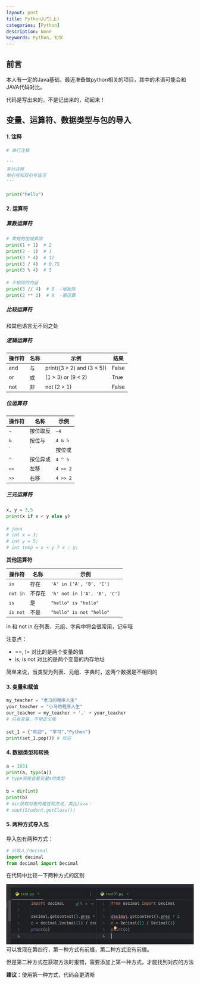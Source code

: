 ```yaml
---
layout: post
title: Python入门(上)
categories: [Python]
description: None
keywords: Python, 初学
---
```


## 前言
本人有一定的Java基础，最近准备做python相关的项目，其中的术语可能会和JAVA代码对比。

代码是写出来的，不是记出来的，动起来！

## 变量、运算符、数据类型与包的导入

#### 1. 注释
``` python
# 单行注释

'''
多行注释
单引号和双引号皆可
'''

print("hello")
```

#### 2. 运算符
##### 算数运算符
```python
# 常规的加减乘除
print(1 + 1)  # 2
print(2 - 1)  # 1
print(3 * 4)  # 12
print(3 / 4)  # 0.75
print(3 % 4)  # 3 

# 不相同的内容
print(3 // 4)  # 0  -地板除
print(2 ** 3)  # 8  -幂运算
```

##### 比较运算符

和其他语言无不同之处

#####  逻辑运算符

| 操作符 | 名称 | 示例                  | 结果                |
| ------ | ---- | --------------------- | --------------------- |
| and  | 与   | print((3 > 2) and (3 < 5)) | False |
| or   | 或   | (1 > 3) or (9 < 2)  | True |
| not  | 非   | not (2 > 1)        | False   |

##### 位运算符

| 操作符 | 名称     | 示例     |
| ------ | -------- | -------- |
| `~`    | 按位取反 | `~4`     |
| `&`    | 按位与   | `4 & 5`  |
| `      | `        | 按位或   |
| `^`    | 按位异或 | `4 ^ 5`  |
| `<<`   | 左移     | `4 << 2` |
| `>>`   | 右移     | `4 >> 2` |

##### 三元运算符

```python
x, y = 3,5
print(x if x < y else y)

# java
# int x = 3;
# int y = 5;
# int temp = x < y ? x : y;
```

**其他运算符**

| 操作符   | 名称   | 示例                         |
| -------- | ------ | ---------------------------- |
| `in`     | 存在   | `'A' in ['A', 'B', 'C']`     |
| `not in` | 不存在 | `'h' not in ['A', 'B', 'C']` |
| `is`     | 是     | `"hello" is "hello"`         |
| `is not` | 不是   | `"hello" is not "hello"`     |

in 和 not in 在列表、元组、字典中将会很常用，记牢哦

注意点：

- ==,  != 对比的是两个变量的值
- is, is not 对比的是两个变量的内存地址

简单来说，当类型为列表、元组、字典时，这两个数据是不相同的

#### 3. 变量和赋值

```python
my_teacher = "老马的程序人生"
your_teacher = "小马的程序人生"
our_teacher = my_teacher + ',' + your_teacher
# 只有变量，不用定义哦

set_1 = {"欢迎", "学习","Python"}
print(set_1.pop()) # 欢迎
```

#### 4. 数据类型和转换

```python
a = 1031
print(a, type(a))
# type直接查看变量a的类型

b = dir(int)
print(b)
# dir获取对象的属性和方法，类比Java：
# sout(Student.getClass())
```

#### 5. 两种方式导入包

导入包有两种方式：

```python
# 只导入了decimal
import decimal
from decimal import Decimal
```
在代码中比较一下两种方式的区别
<center>
    <img src="/images/posts/blog/Python入门/导入方式的区别.png" alt="picture not found" style="zoom:80%;" />
    <br>
</center>
可以发现在第四行，第一种方式有前缀，第二种方式没有前缀。

但是第二种方式在获取方法时报错，需要添加上第一种方式，才能找到对应的方法

**建议**：使用第一种方式，代码会更清晰
